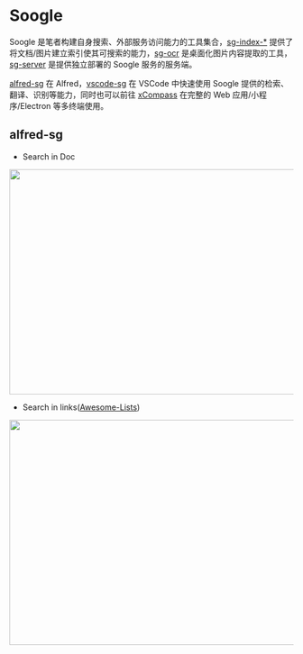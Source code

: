 # Soogle

Soogle 是笔者构建自身搜索、外部服务访问能力的工具集合，[sg-index-\*](./sg-index-doc) 提供了将文档/图片建立索引使其可搜索的能力，[sg-ocr](./sg-ocr) 是桌面化图片内容提取的工具，[sg-server](./sg-server) 是提供独立部署的 Soogle 服务的服务端。

[alfred-sg](./alfred-sg) 在 Alfred，[vscode-sg](./vscode-sg) 在 VSCode 中快速使用 Soogle 提供的检索、翻译、识别等能力，同时也可以前往 [xCompass](https://github.com/wxyyxc1992/xCompass) 在完整的 Web 应用/小程序/Electron 等多终端使用。

## alfred-sg

- Search in Doc

<img src="https://user-images.githubusercontent.com/5803001/50546216-fd70d480-0c5e-11e9-9b6b-cceaf7860c58.png" width="600px" height="400px" />

- Search in links([Awesome-Lists](https://github.com/wxyyxc1992/Awesome-Lists))

<img src="https://user-images.githubusercontent.com/5803001/50546165-352b4c80-0c5e-11e9-9f16-fb2a115a3506.png" width="600px" height="400px" />
